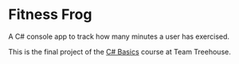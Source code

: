 # Fitness Frog

A C# console app to track how many minutes a user has exercised.

This is the final project of the [C# Basics](https://teamtreehouse.com/library/c-basics) course at Team Treehouse.